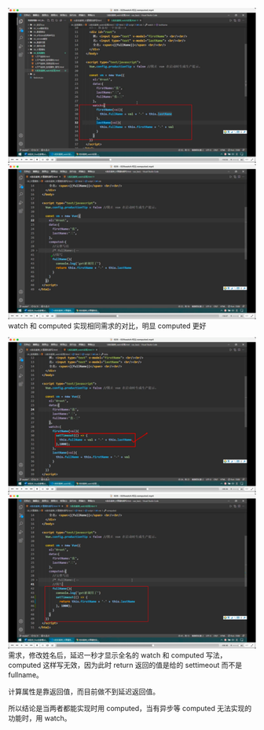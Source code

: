 ![](./img/2022-07-30-14-20-10.png)  
![](./img/2022-07-30-14-21-07.png)
watch 和 computed 实现相同需求的对比，明显 computed 更好

![](./img/2022-07-30-14-24-25.png)  
![](./img/2022-07-30-14-25-19.png)  
需求，修改姓名后，延迟一秒才显示全名的 watch 和 computed 写法，computed 这样写无效，因为此时 return 返回的值是给的 settimeout 而不是 fullname。

计算属性是靠返回值，而目前做不到延迟返回值。

所以结论是当两者都能实现时用 computed，当有异步等 computed 无法实现的功能时，用 watch。
